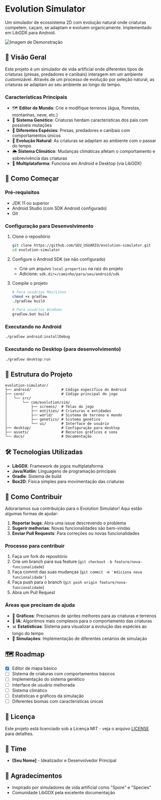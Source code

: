 # Evolution Simulator

Um simulador de ecossistema 2D com evolução natural onde criaturas competem, caçam, se adaptam e evoluem organicamente. Implementado em LibGDX para Android.

![Imagem de Demonstração](docs/images/preview.png)

## 🌟 Visão Geral

Este projeto é um simulador de vida artificial onde diferentes tipos de criaturas (presas, predadores e canibais) interagem em um ambiente customizável. Através de um processo de evolução por seleção natural, as criaturas se adaptam ao seu ambiente ao longo do tempo.

### Características Principais

- 🗺️ **Editor de Mundo**: Crie e modifique terrenos (água, florestas, montanhas, neve, etc.)
- 🧬 **Sistema Genético**: Criaturas herdam características dos pais com possíveis mutações
- 🦊 **Diferentes Espécies**: Presas, predadores e canibais com comportamentos únicos
- 🌱 **Evolução Natural**: As criaturas se adaptam ao ambiente com o passar do tempo
- 🌦️ **Sistema Climático**: Mudanças climáticas afetam o comportamento e sobrevivência das criaturas
- 📱 **Multiplataforma**: Funciona em Android e Desktop (via LibGDX)

## 🚀 Como Começar

### Pré-requisitos

- JDK 11 ou superior
- Android Studio (com SDK Android configurado)
- Git

### Configuração para Desenvolvimento

1. Clone o repositório
   ```bash
   git clone https://github.com/SEU_USUARIO/evolution-simulator.git
   cd evolution-simulator
   ```

2. Configure o Android SDK (se não configurado)
   - Crie um arquivo `local.properties` na raiz do projeto
   - Adicione: `sdk.dir=/caminho/para/seu/android/sdk`

3. Compile o projeto
   ```bash
   # Para usuários Mac/Linux
   chmod +x gradlew
   ./gradlew build
   
   # Para usuários Windows
   gradlew.bat build
   ```

### Executando no Android

```bash
./gradlew android:installDebug
```

### Executando no Desktop (para desenvolvimento)

```bash
./gradlew desktop:run
```

## 🧩 Estrutura do Projeto

```
evolution-simulator/
├── android/              # Código específico do Android
├── core/                 # Código principal do jogo
│   └── src/
│       └── com/evolution/sim/
│           ├── screens/  # Telas do jogo
│           ├── entities/ # Criaturas e entidades
│           ├── world/    # Sistema de terreno e mundo
│           ├── genetics/ # Sistema genético
│           └── ui/       # Interface de usuário
├── desktop/              # Configuração para desktop
├── assets/               # Recursos gráficos e sons
└── docs/                 # Documentação
```

## 🛠️ Tecnologias Utilizadas

- **LibGDX**: Framework de jogos multiplataforma
- **Java/Kotlin**: Linguagens de programação principais
- **Gradle**: Sistema de build
- **Box2D**: Física simples para movimentação das criaturas

## 🤝 Como Contribuir

Adoraríamos sua contribuição para o Evolution Simulator! Aqui estão algumas formas de ajudar:

1. **Reportar bugs**: Abra uma issue descrevendo o problema
2. **Sugerir melhorias**: Novas funcionalidades são bem-vindas
3. **Enviar Pull Requests**: Para correções ou novas funcionalidades

### Processo para contribuir

1. Faça um fork do repositório
2. Crie um branch para sua feature (`git checkout -b feature/nova-funcionalidade`)
3. Faça commit das suas mudanças (`git commit -m 'Adiciona nova funcionalidade'`)
4. Faça push para o branch (`git push origin feature/nova-funcionalidade`)
5. Abra um Pull Request

### Áreas que precisam de ajuda

- 🎨 **Gráficos**: Precisamos de sprites melhores para as criaturas e terrenos
- 🧠 **IA**: Algoritmos mais complexos para o comportamento das criaturas
- 📊 **Estatísticas**: Sistema para visualizar a evolução das espécies ao longo do tempo
- 🧪 **Simulações**: Implementação de diferentes cenários de simulação

## 🗺️ Roadmap

- [x] Editor de mapa básico
- [ ] Sistema de criaturas com comportamentos básicos
- [ ] Implementação do sistema genético
- [ ] Interface de usuário melhorada
- [ ] Sistema climático
- [ ] Estatísticas e gráficos da simulação
- [ ] Diferentes biomas com características únicas

## 📜 Licença

Este projeto está licenciado sob a Licença MIT - veja o arquivo [LICENSE](LICENSE) para detalhes.

## 👥 Time

- **[Seu Nome]** - Idealizador e Desenvolvedor Principal

## 🙏 Agradecimentos

- Inspirado por simuladores de vida artificial como "Spore" e "Species"
- Comunidade LibGDX pela excelente documentação
